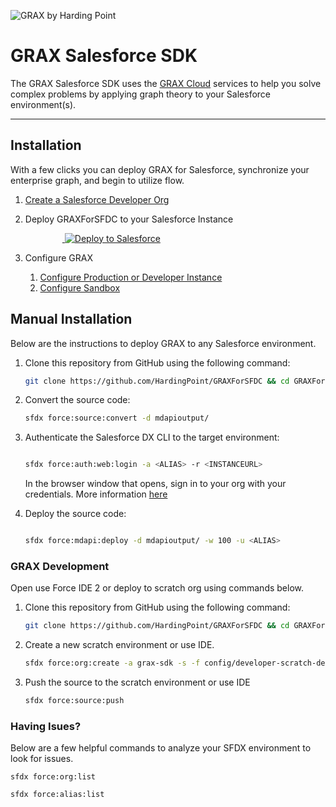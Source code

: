 ![GRAX by Harding Point](https://static.wixstatic.com/media/fa96ca_4cb02045be8445468545da7de475da38~mv2.png/v1/fill/w_334,h_128,al_c,usm_0.66_1.00_0.01/fa96ca_4cb02045be8445468545da7de475da38~mv2.png)

# GRAX Salesforce SDK

The GRAX Salesforce SDK uses the [GRAX Cloud](https://www.grax.io/) services to help you solve complex problems by applying graph theory to your Salesforce environment(s).

---------------------------------------------------------------------------------------------------------
## Installation

With a few clicks you can deploy GRAX for Salesforce, synchronize your enterprise graph, and begin to utilize flow.

1. <a href="https://developer.salesforce.com/signup">Create a Salesforce Developer Org</a>

1. Deploy GRAXForSFDC to your Salesforce Instance

	&nbsp;&nbsp;&nbsp;&nbsp;&nbsp;&nbsp;&nbsp;&nbsp;&nbsp;&nbsp;&nbsp;&nbsp;&nbsp;&nbsp;&nbsp;<a href="https://deploytosalesforce.herokuapp.com?owner=HardingPoint&repo=GRAXForSFDC">
	  <img alt="Deploy to Salesforce"
	       src="https://deploy-to-sfdx.com/dist/assets/images/DeployToSFDX.svg">
	</a>

1. Configure GRAX

	1. <a href="https://login.salesforce.com/one/one.app#/n/GRAX_DEPLOY">Configure Production or Developer Instance</a>
	1. <a href="https://test.salesforce.com/one/one.app#/n/GRAX_DEPLOY">Configure Sandbox</a>


## Manual Installation

Below are the instructions to deploy GRAX to any Salesforce environment.

1. Clone this repository from GitHub using the following command:

    ```bash
    git clone https://github.com/HardingPoint/GRAXForSFDC && cd GRAXForSFDC

1. Convert the source code:

    ```bash
    sfdx force:source:convert -d mdapioutput/
    ```

1. Authenticate the Salesforce DX CLI to the target environment:

    ```bash
    
    sfdx force:auth:web:login -a <ALIAS> -r <INSTANCEURL>
   
    ```
    In the browser window that opens, sign in to your org with your credentials. More information [here](https://developer.salesforce.com/docs/atlas.en-us.sfdx_dev.meta/sfdx_dev/sfdx_dev_auth_web_flow.htm)

1. Deploy the source code:

    ```bash
    
    sfdx force:mdapi:deploy -d mdapioutput/ -w 100 -u <ALIAS>
    
    ```

### GRAX Development

Open use Force IDE 2 or deploy to scratch org using commands below.

1. Clone this repository from GitHub using the following command:

    ```bash
    git clone https://github.com/HardingPoint/GRAXForSFDC && cd GRAXForSFDC

1. Create a new scratch environment or use IDE.

    ```bash
    sfdx force:org:create -a grax-sdk -s -f config/developer-scratch-def.json
    ```

1. Push the source to the scratch environment or use IDE

    ```bash
    sfdx force:source:push
    ```    
    
### Having Isues? 
Below are a few helpful commands to analyze your SFDX environment to look for issues.


	sfdx force:org:list
	
	sfdx force:alias:list


